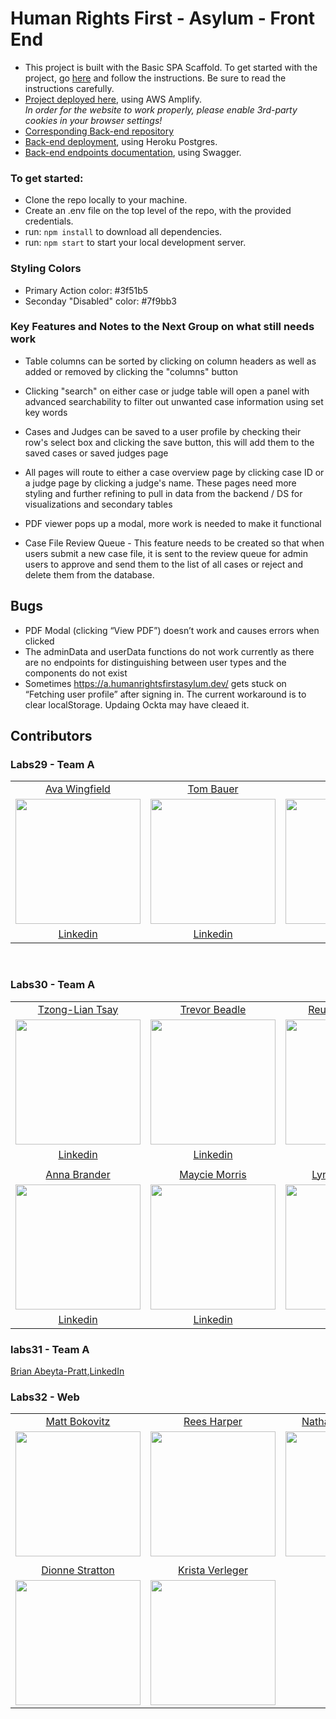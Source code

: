 # Human Rights First - Asylum - Front End

- This project is built with the Basic SPA Scaffold. To get started with the project, go [here](https://docs.labs.lambdaschool.com/labs-spa-starter/) and follow the instructions. Be sure to read the instructions carefully.
- [Project deployed here](https://a.humanrightsfirstasylum.dev/), using AWS Amplify. </br>
*In order for the website to work properly, please enable 3rd-party cookies in your browser settings!*
- [Corresponding Back-end repository](https://github.com/Lambda-School-Labs/human-rights-first-asylum-be-a)
- [Back-end deployment](https://asylum-a-api.herokuapp.com/), using Heroku Postgres.
- [Back-end endpoints documentation](https://asylum-a-api.herokuapp.com/api-docs/), using Swagger.

### To get started:
- Clone the repo locally to your machine.
- Create an .env file on the top level of the repo, with the provided credentials.
- run: `npm install` to download all dependencies.
- run: `npm start` to start your local development server.

### Styling Colors

- Primary Action color: #3f51b5
- Seconday "Disabled" color: #7f9bb3

### Key Features and Notes to the Next Group on what still needs work
- Table columns can be sorted by clicking on column headers as well as added or removed by clicking the "columns" button

- Clicking "search" on either case or judge table will open a panel with advanced searchability to filter out unwanted case information using set key words

- Cases and Judges can be saved to a user profile by checking their row's select box and clicking the save button, this will add them to the saved cases or saved judges page

- All pages will route to either a case overview page by clicking case ID or a judge page by clicking a judge's name. These pages need more styling and further refining to pull in data from the backend / DS for visualizations and secondary tables

- PDF viewer pops up a modal, more work is needed to make it functional

- Case File Review Queue - This feature needs to be created so that when users submit a new case file, it is sent to the review queue for admin users to approve and send them to the list of all cases or reject and delete them from the database.

## Bugs

- PDF Modal (clicking “View PDF”) doesn’t work and causes errors when clicked
- The adminData and userData functions do not work currently as there are no endpoints for distinguishing between user types and the components do not exist
- Sometimes https://a.humanrightsfirstasylum.dev/ gets stuck on “Fetching user profile” after signing in.  The current workaround is to clear localStorage. Updaing Ockta may have cleaed it. 


## Contributors

### Labs29 - Team A

|                                                                                                                                          |                                                                                                                                         |                                                                                                                                              |
| :--------------------------------------------------------------------------------------------------------------------------------------: | :-------------------------------------------------------------------------------------------------------------------------------------: | :------------------------------------------------------------------------------------------------------------------------------------------: |
|                                               [Ava Wingfield](https://github.com/avawing)                                                |                                                 [Tom Bauer](https://github.com/TBau23)                                                  |                                                  [Ryan Lee](https://github.com/SassyFatCat)                                                  |
| [<img src="https://ca.slack-edge.com/ESZCHB482-W014G4L7R1P-5e90ae004407-512" width = "200" align="center"/>](https://github.com/avawing) | [<img src="https://ca.slack-edge.com/ESZCHB482-W015P694SUV-84c590ba765c-512" width = "200" align="center"/>](https://github.com/TBau23) | [<img src="https://ca.slack-edge.com/ESZCHB482-W014G4N2FEV-9b9fece7a4af-512" width = "200" align="center"/>](https://github.com/SassyFatCat) |
|                                          [Linkedin](https://www.linkedin.com/in/avawingfield/)                                           |                                           [Linkedin](https://www.linkedin.com/in/tombauer11/)                                           |                                             [Linkedin](https://www.linkedin.com/in/sassyfatcat/)                                             |
<br />

### Labs30 - Team A

|                                                                                                                                                                               |                                                                                                                                                                              |                                                                                                                                                                                   |
| :---------------------------------------------------------------------------------------------------------------------------------------------------------------------------: | :--------------------------------------------------------------------------------------------------------------------------------------------------------------------------: | :-------------------------------------------------------------------------------------------------------------------------------------------------------------------------------: |
|                                                                [Tzong-Lian Tsay](https://github.com/tzonglian)                                                                |                                                               [Trevor Beadle](https://github.com/TrevorBeadle)                                                               |                                                                [Reuben Palumbo](https://github.com/reubenPalumbo)                                                                 |
| [<img src="https://avatars.githubusercontent.com/u/68922354?s=460&u=93ce3bbc5de94dd89246239b70828545b5dcac5e&v=4" width = "200" align="center"/>](https://github.com/avawing) | [<img src="https://avatars.githubusercontent.com/u/66217015?s=460&u=bc4a490d18d80167985a032f5ca86b9193124a6c&v=4" width = "200" align="center"/>](https://github.com/TBau23) | [<img src="https://avatars.githubusercontent.com/u/68444266?s=460&u=ff38ccc9dcb83047c2134ce9852e0dfef1fae8fb&v=4" width = "200" align="center"/>](https://github.com/SassyFatCat) |
|                                                                [Linkedin](https://www.linkedin.com/in/tltsay/)                                                                |                                                       [Linkedin](https://www.linkedin.com/in/trevor-beadle-1850481b6/)                                                       |                                                              [Linkedin](https://www.linkedin.com/in/reuben-palumbo/)                                                              |
|                                                                                                                                                                               |                                                                                                                                                                              |                                                                                                                                                                                   |
|                                                                [Anna Brander](https://github.com/aelise17264)                                                                 |                                                              [Maycie Morris](https://github.com/maycie-morris)                                                               |                                                                   [Lynda Santiago](https://github.com/lyntechi)                                                                   |
| [<img src="https://avatars.githubusercontent.com/u/66019108?s=460&u=b98ac38b13155691c2189b10914cff7a092ab5a5&v=4" width = "200" align="center"/>](https://github.com/avawing) | [<img src="https://avatars.githubusercontent.com/u/67204638?s=460&u=57c9c3585fd3326f80ce34c02cbb7939a3ddc0fa&v=4" width = "200" align="center"/>](https://github.com/TBau23) | [<img src="https://avatars.githubusercontent.com/u/64440403?s=460&u=ebd52037cfa31421477942f041a43a6ef88267ca&v=4" width = "200" align="center"/>](https://github.com/SassyFatCat) |
|                                                             [Linkedin](https://www.linkedin.com/in/aelise17264/)                                                              |                                                            [Linkedin](https://www.linkedin.com/in/mayciemorris/)                                                             |                                                         [Linkedin](https://www.linkedin.com/in/lynda-santiago-7b58221b4/)                                                         |

### labs31 - Team A

[Brian Abeyta-Pratt](https://github.com/babeytapratt),[LinkedIn](https://www.linkedin.com/in/brian-abeyta-pratt-9758991ba/)

### Labs32 - Web

|                                                                                                                                                                               |                                                                                                                                                                              |                                                                                                                                                                                   |
| :---------------------------------------------------------------------------------------------------------------------------------------------------------------------------: | :--------------------------------------------------------------------------------------------------------------------------------------------------------------------------: | :-------------------------------------------------------------------------------------------------------------------------------------------------------------------------------: |
|                                                                [Matt Bokovitz](https://github.com/MattBokovitz1)                                                                |                                                               [Rees Harper](https://github.com/reesharper)                                                               |                                                                [Nathaniel Patterson](https://github.com/odst0016)                                                                 |
| [<img src="https://avatars.githubusercontent.com/u/70045367?v=4" width = "200" align="center"/>](https://github.com/MattBokovitz1) | [<img src="https://avatars.githubusercontent.com/u/70249966?v=4" width = "200" align="center"/>](https://github.com/reesharper) | [<img src="https://avatars.githubusercontent.com/u/1438371?v=4" width = "200" align="center"/>](https://github.com/odst0016) |              
|                                                                                                                                                                               |                                                                                                                                                                              |                                                                                                                                                                                   |
|                                                                [Dionne Stratton](https://github.com/Dionne-Stratton)                                                                 |                                                              [Krista Verleger](https://github.com/kristapants)                                                               |                                                                                                                                      |
| [<img src="https://avatars.githubusercontent.com/u/68926102?v=4" width = "200" align="center"/>](https://github.com/Dionne-Stratton) | [<img src="https://avatars.githubusercontent.com/u/42698664?v=4" width = "200" align="center"/>](https://github.com/kristapants) |

###
